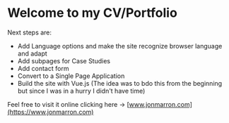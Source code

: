 # Welcome to my CV/Portfolio

Next steps are:
* Add Language options and make the site recognize browser language and adapt
* Add subpages for Case Studies
* Add contact form
* Convert to a Single Page Application
* Build the site with Vue.js (The idea was to bdo this from the beginning but since I was in a hurry I didn't have time)

Feel free to visit it online clicking here -> [www.jonmarron.com](https://www.jonmarron.com)
